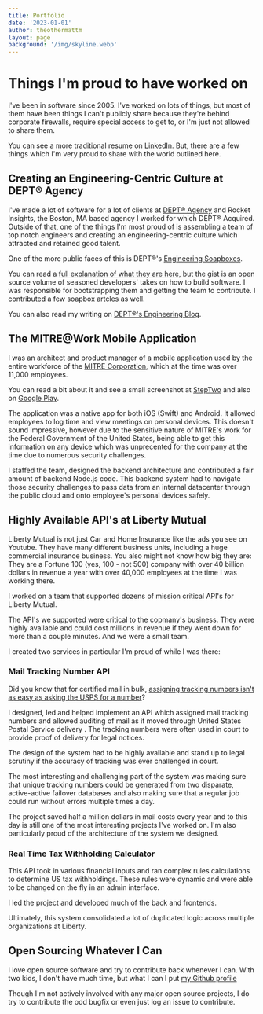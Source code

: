 ```yaml
---
title: Portfolio
date: '2023-01-01'
author: theothermattm
layout: page
background: '/img/skyline.webp'
---
```


# Things I'm proud to have worked on

I've been in software since 2005. I've worked on lots of things, but most of them have been things I can't publicly share because they're behind corporate firewalls, require special access to get to, or I'm just not allowed to share them. 

You can see a more traditional resume on [LinkedIn](https://linkedin.com/u/theothermattm). But, there are a few things which I'm very proud to share with the world outlined here.
## Creating an Engineering-Centric Culture at DEPT® Agency

I've made a lot of software for a lot of clients at [DEPT® Agency](https://deptagency.com) and Rocket Insights, the Boston, MA based agency I worked for which DEPT® Acquired. Outside of that, one of the things I'm most proud of is assembling a team of top notch engineers and creating an engineering-centric culture which attracted and retained good talent.

One of the more public faces of this is DEPT®'s [Engineering Soapboxes](https://github.com/deptagency/engineering-soapboxes).

You can read a [full explanation of what they are here](https://engineering.deptagency.com/introducing-web-blueprint-our-practices-for-web-development), but the gist is an open source volume of seasoned developers' takes on how to build software. I was responsible for bootstrapping them and getting the team to contribute.  I contributed a few soapbox artcles as well.

You can also read my writing on [DEPT®'s Engineering Blog](https://engineering.deptagency.com/author/matt-merrill).

## The MITRE@Work Mobile Application

I was an architect and product manager of a mobile application used by the entire workforce of the [MITRE Corporation](https://www.mitre.org/), which at the time was over 11,000 employees.

You can read a bit about it and see a small screenshot at [StepTwo](https://www.steptwo.com.au/award-winner/mitre-corporation-creating-a-mobile-app-to-get-things-done/) and also on [Google Play](https://play.google.com/store/apps/details?id=org.mitre.mobile.arcadia&hl=en_US&gl=US&pli=1).

The application was a native app for both iOS (Swift) and Android. It allowed employees to log time and view meetings on personal devices. This doesn't sound impressive, however due to the sensitive nature of MITRE's work for the Federal Government of the United States, being able to get this information on any device which was unprecented for the company at the time due to numerous security challenges.

I staffed the team, designed the backend architecture and contributed a fair amount of backend Node.js code. This backend system had to navigate those security challenges to pass data from an internal datacenter through the public cloud and onto employee's personal devices safely.

## Highly Available API's at Liberty Mutual

Liberty Mutual is not just Car and Home Insurance like the ads you see on Youtube. They have many different business units, including a huge commercial insurance business. You also might not know how big they are: They are a Fortune 100 (yes, 100 - not 500) company with over 40 billion dollars in revenue a year with over 40,000 employees at the time I was working there.

I worked on a team that supported dozens of mission critical API's for Liberty Mutual.

The API's we supported were critical to the copmany's business. They were highly available and could cost millions in revenue if they went down for more than a couple minutes. And we were a small team. 

I created two services in particular I'm proud of while I was there:

### Mail Tracking Number API

Did you know that for certified mail in bulk, [assigning tracking numbers isn't as easy as asking the USPS for a number](https://postalpro.usps.com/shipping/bulk-proof-delivery-program)?  

I designed, led and helped implement an API which assigned mail tracking numbers and allowed auditing of mail as it moved through United States Postal Service delivery . The tracking numbers were often used in court to provide proof of delivery for legal notices.

The design of the system had to be highly available and stand up to legal scrutiny if the accuracy of tracking was ever challenged in court.

The most interesting and challenging part of the system was making sure that unique tracking numbers could be generated from two disparate, active-active failover databases and also making sure that a regular job could run without errors multiple times a day.

The project saved half a million dollars in mail costs every year and to this day is still one of the most interesting projects I've worked on. I'm also particularly proud of the architecture of the system we designed.

### Real Time Tax Withholding Calculator

This API took in various financial inputs and ran complex rules calculations to determine US tax withholdings. These rules were dynamic and were able to be changed on the fly in an admin interface. 

I led the project and developed much of the back and frontends.

Ultimately, this system consolidated a lot of duplicated logic across multiple organizations at Liberty.


## Open Sourcing Whatever I Can

I love open source software and try to contribute back whenever I can. With two kids, I don't have much time, but what I can I put [my Github profile](https://github.com/theothermattm?tab=repositories&q=&type=&language=&sort=stargazers)

Though I'm not actively involved with any major open source projects, I do try to contribute the odd bugfix or even just log an issue to contribute.



